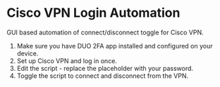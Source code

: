 # Cisco VPN Login Automation 
GUI based automation of connect/disconnect toggle for Cisco VPN.


1. Make sure you have DUO 2FA app installed and configured on your device.
2. Set up Cisco VPN and log in once.
3. Edit the script - replace the placeholder with your password.
4. Toggle the script to connect and disconnect from the VPN.
